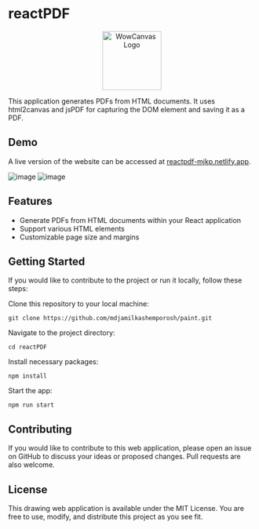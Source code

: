 # reactPDF

<p align="center">
  <img height="120" src="https://github.com/Draftify/reactPDF/assets/50365984/e44e174d-5aed-48b9-a5ee-eb2c776493cc" alt="WowCanvas Logo">
</p>

This application generates PDFs from HTML documents. It uses html2canvas and jsPDF for capturing the DOM element and saving it as a PDF.

## Demo

A live version of the website can be accessed at [reactpdf-mjkp.netlify.app](reactpdf-mjkp.netlify.app). 

![image](https://github.com/Draftify/reactPDF/assets/50365984/218a07e5-be1c-431d-a2a6-0e8445f11715)
![image](https://github.com/Draftify/reactPDF/assets/50365984/c9161776-b96a-47e2-a589-e6268f6a2d28)


## Features

- Generate PDFs from HTML documents within your React application
- Support various HTML elements
- Customizable page size and margins

## Getting Started

If you would like to contribute to the project or run it locally, follow these steps:

Clone this repository to your local machine:

```
git clone https://github.com/mdjamilkashemporosh/paint.git
```

Navigate to the project directory:
```
cd reactPDF
```

Install necessary packages:
```
npm install
```
Start the app:
```
npm run start
```

## Contributing

If you would like to contribute to this web application, please open an issue on GitHub to discuss your ideas or proposed changes. Pull requests are also welcome.

## License

This drawing web application is available under the MIT License. You are free to use, modify, and distribute this project as you see fit.
